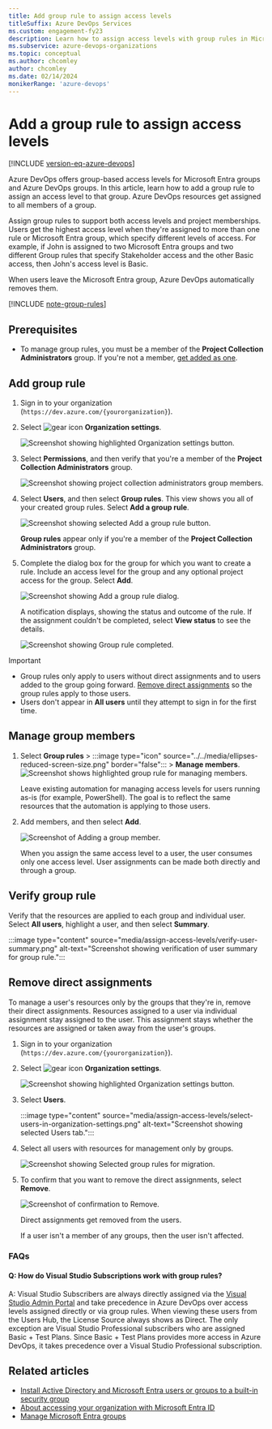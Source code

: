 ```yaml
---
title: Add group rule to assign access levels
titleSuffix: Azure DevOps Services
ms.custom: engagement-fy23
description: Learn how to assign access levels with group rules in Microsoft Entra ID and Azure DevOps.
ms.subservice: azure-devops-organizations
ms.topic: conceptual
ms.author: chcomley
author: chcomley
ms.date: 02/14/2024
monikerRange: 'azure-devops'
---
```


# Add a group rule to assign access levels

[!INCLUDE [version-eq-azure-devops](../../includes/version-eq-azure-devops.md)]

Azure DevOps offers group-based access levels for Microsoft Entra groups and Azure DevOps groups. In this article, learn how to add a group rule to assign an access level to that group. Azure DevOps resources get assigned to all members of a group.

Assign group rules to support both access levels and project memberships. Users get the highest access level when they're assigned to more than one rule or Microsoft Entra group, which specify different levels of access. For example, if John is assigned to two Microsoft Entra groups and two different Group rules that specify Stakeholder access and the other Basic access, then John's access level is Basic. 

When users leave the Microsoft Entra group, Azure DevOps automatically removes them.

[!INCLUDE [note-group-rules](../security/includes/note-group-rules.md)]

## Prerequisites

- To manage group rules, you must be a member of the **Project Collection Administrators** group. If you're not a member, [get added as one](../security/change-organization-collection-level-permissions.md).

## Add group rule

1. Sign in to your organization (```https://dev.azure.com/{yourorganization}```).

2. Select ![gear icon](../../media/icons/gear-icon.png) **Organization settings**.

   ![Screenshot showing highlighted Organization settings button.](../../media/settings/open-admin-settings-vert.png)

3. Select **Permissions**, and then verify that you're a member of the **Project Collection Administrators** group.

   ![Screenshot showing project collection administrators group members.](media/assign-access-levels/project-collection-administrators-group-members-new.png)

4. Select **Users**, and then select **Group rules**. This view shows you all of your created group rules. Select **Add a group rule**.

   ![Screenshot showing selected Add a group rule button.](media/manage-group-licensing/add-group-rule.png)

	**Group rules** appear only if you're a member of the **Project Collection Administrators** group.  

5. Complete the dialog box for the group for which you want to create a rule. Include an access level for the group and any optional project access for the group. Select **Add**.

   ![Screenshot showing Add a group rule dialog.](media/assign-access-levels/add-group-rule-dialog-new.png)

   A notification displays, showing the status and outcome of the rule. If the assignment couldn't be completed, select **View status** to see the details.

   ![Screenshot showing Group rule completed.](media/assign-access-levels/group-rule-completed-successfully.png)

> [!IMPORTANT]
> - Group rules only apply to users without direct assignments and to users added to the group going forward. [Remove direct assignments](#remove-direct-assignments) so the group rules apply to those users.
> - Users don't appear in **All users** until they attempt to sign in for the first time.

## Manage group members

1. Select **Group rules** > :::image type="icon" source="../../media/ellipses-reduced-screen-size.png" border="false"::: > **Manage members**.
   ![Screenshot shows highlighted group rule for managing members.](media/migrate-to-group-based-resource-management/highlight-rule-choose-manage-members.png)

   Leave existing automation for managing access levels for users running as-is (for example, PowerShell). The goal is to reflect the same resources that the automation is applying to those users.

2. Add members, and then select **Add**.

   ![Screenshot of Adding a group member.](media/migrate-to-group-based-resource-management/add-group-members.png)

   When you assign the same access level to a user, the user consumes only one access level. User assignments can be made both directly and through a group.

## Verify group rule

Verify that the resources are applied to each group and individual user. Select **All users**, highlight a user, and then select **Summary**.

:::image type="content" source="media/assign-access-levels/verify-user-summary.png" alt-text="Screenshot showing verification of user summary for group rule.":::

## Remove direct assignments

To manage a user's resources only by the groups that they're in, remove their direct assignments. Resources assigned to a user via individual assignment stay assigned to the user. This assignment stays whether the resources are assigned or taken away from the user's groups.

1. Sign in to your organization (```https://dev.azure.com/{yourorganization}```).

2. Select ![gear icon](../../media/icons/gear-icon.png) **Organization settings**.

   ![Screenshot showing highlighted Organization settings button.](../../media/settings/open-admin-settings-vert.png)

3. Select **Users**.

   :::image type="content" source="media/assign-access-levels/select-users-in-organization-settings.png" alt-text="Screenshot showing selected Users tab.":::

4. Select all users with resources for management only by groups.

   ![Screenshot showing Selected group rules for migration.](media/remove-direct-assignments/choose-remove-direct-assignments-preview.png)

5. To confirm that you want to remove the direct assignments, select **Remove**.

   ![Screenshot of confirmation to Remove.](media/remove-direct-assignments/confirm-removal-of-direct-assignments.png)

   Direct assignments get removed from the users.

   If a user isn't a member of any groups, then the user isn't affected.

### FAQs

<a id="more-information"></a>

#### Q: How do Visual Studio Subscriptions work with group rules?

A: Visual Studio Subscribers are always directly assigned via the [Visual Studio Admin Portal](https://manage.visualstudio.com/) and take precedence in Azure DevOps over access levels assigned directly or via group rules. When viewing these users from the Users Hub, the License Source always shows as Direct. The only exception are Visual Studio Professional subscribers who are assigned Basic + Test Plans. Since Basic + Test Plans provides more access in Azure DevOps, it takes precedence over a Visual Studio Professional subscription.

## Related articles

* [Install Active Directory and Microsoft Entra users or groups to a built-in security group](../security/add-ad-aad-built-in-security-groups.md)
* [About accessing your organization with Microsoft Entra ID](access-with-azure-ad.md)
* [Manage Microsoft Entra groups](manage-azure-active-directory-groups.md)
